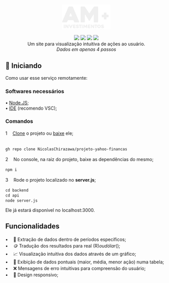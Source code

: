 <h1 align=center>
  <img align=center src="https://raw.githubusercontent.com/NicolasChirazawa/projeto-yahoo-financas/refs/heads/main/imagens/logo-2.png" style="width: 150px">  
</h1>

<div align=center>
  <img src="https://img.shields.io/static/v1?label=%20&labelColor=fffdaf&message=Javascript&color=grey&style=for-the-badge&logo=javascript&logoColor=black"/>
  <img src="https://img.shields.io/static/v1?label=%20&labelColor=d1ffbd&message=Node.JS&color=grey&style=for-the-badge&logo=node.js&logoColor=black"/>
  <img src="https://img.shields.io/static/v1?label=%20&labelColor=white&message=Express.JS&color=grey&style=for-the-badge&logo=express&logoColor=black"/>
  <img src="https://img.shields.io/static/v1?label=%20&labelColor=add8e6&message=Docker&color=grey&style=for-the-badge&logo=docker&logoColor=black"/>
</div>

<div align=center>
  Um site para visualização intuitiva de ações ao usuário. <br>
  <em> Dados em apenas 4 passos </em>
</div>

<h2 name="inicializar">🚀 Iniciando</h2>
Como usar esse serviço remotamente:

<br> 
<h3>Softwares necessários</h3>

• <a href="https://nodejs.org/dist/v22.14.0/node-v22.14.0-x64.msi">Node.JS</a>; <br>
• <a href="https://code.visualstudio.com/Download">IDE</a> (recomendo VSC); <br>

<h3>Comandos</h3>
1ㅤ <a href=https://github.com/NicolasChirazawa/projeto-yahoo-financas.git>Clone</a> o projeto ou <a href="https://github.com/NicolasChirazawa/projeto-yahoo-financas/archive/refs/heads/main.zip">baixe</a> ele; <br> <br>

```
gh repo clone NicolasChirazawa/projeto-yahoo-financas
```

2ㅤ No console, na raiz do projeto, baixe as dependências do mesmo; <br> 

```
npm i
```

3 ㅤRode o projeto localizado no <b>server.js</b>;

```shell
cd backend
cd api
node server.js
```
Ele já estará disponível no localhost:3000.

<h2 name="funcionalidades">Funcionalidades</h2> 

• ㅤ📅 Extração de dados dentro de períodos específicos; <br>
• ㅤ🪙 Tradução dos resultados para real (R$) ou dólar ($); <br>
• ㅤ📈 Visualização intuitiva dos dados através de um gráfico; <br>
• ㅤ📇 Exibição de dados pontuais (maior, média, menor ação) numa tabela; <br>
• ㅤ❌ Mensagens de erro intuitivas para compreensão do usuário; <br>
• ㅤ📱 Design responsivo; <br>
